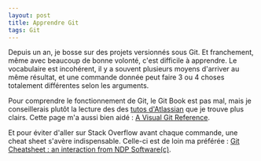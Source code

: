 ```yaml
---
layout: post
title: Apprendre Git
tags: Git
---
```

Depuis un an, je bosse sur des projets versionnés sous Git. Et franchement, même avec beaucoup de bonne volonté, c'est difficile à apprendre. 
Le vocabulaire est incohérent, il y a souvent plusieurs moyens d'arriver au même résultat, 
et une commande donnée peut faire 3 ou 4 choses totalement différentes selon les arguments.

Pour comprendre le fonctionnement de Git, le Git Book est pas mal, mais je conseillerais plutôt la lecture des des 
[tutos d'Atlassian](https://www.atlassian.com/git/tutorials/) 
que je trouve plus clairs. Cette page m'a aussi bien aidé : [A Visual Git Reference](http://marklodato.github.io/visual-git-guide/index-en.html).

Et pour éviter d'aller sur Stack Overflow avant chaque commande, une cheat sheet s'avère indispensable. 
Celle-ci est de loin ma préférée : [Git Cheatsheet : an interaction from NDP Software(c)](http://ndpsoftware.com/git-cheatsheet.html).
